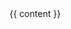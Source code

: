 <!DOCType html>
<html>
  <head>
    <title>{{ page.title }}</title>
    <link type="text/css" rel="stylesheet" href="https://assets2.github.com/stylesheets/bundle_common.css" media="screen" />
    <link type="text/css" rel="stylesheet" href="https://assets2.github.com/stylesheets/bundle_github.css" media="screen" />
  </head>
  <body>
    <div class="wikistyle">
      {{ content }}
    </div>
  </body>
</html>
